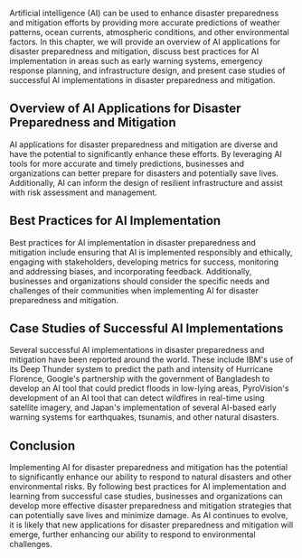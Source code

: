 

Artificial intelligence (AI) can be used to enhance disaster preparedness and mitigation efforts by providing more accurate predictions of weather patterns, ocean currents, atmospheric conditions, and other environmental factors. In this chapter, we will provide an overview of AI applications for disaster preparedness and mitigation, discuss best practices for AI implementation in areas such as early warning systems, emergency response planning, and infrastructure design, and present case studies of successful AI implementations in disaster preparedness and mitigation.

Overview of AI Applications for Disaster Preparedness and Mitigation
--------------------------------------------------------------------

AI applications for disaster preparedness and mitigation are diverse and have the potential to significantly enhance these efforts. By leveraging AI tools for more accurate and timely predictions, businesses and organizations can better prepare for disasters and potentially save lives. Additionally, AI can inform the design of resilient infrastructure and assist with risk assessment and management.

Best Practices for AI Implementation
------------------------------------

Best practices for AI implementation in disaster preparedness and mitigation include ensuring that AI is implemented responsibly and ethically, engaging with stakeholders, developing metrics for success, monitoring and addressing biases, and incorporating feedback. Additionally, businesses and organizations should consider the specific needs and challenges of their communities when implementing AI for disaster preparedness and mitigation.

Case Studies of Successful AI Implementations
---------------------------------------------

Several successful AI implementations in disaster preparedness and mitigation have been reported around the world. These include IBM's use of its Deep Thunder system to predict the path and intensity of Hurricane Florence, Google's partnership with the government of Bangladesh to develop an AI tool that could predict floods in low-lying areas, PyroVision's development of an AI tool that can detect wildfires in real-time using satellite imagery, and Japan's implementation of several AI-based early warning systems for earthquakes, tsunamis, and other natural disasters.

Conclusion
----------

Implementing AI for disaster preparedness and mitigation has the potential to significantly enhance our ability to respond to natural disasters and other environmental risks. By following best practices for AI implementation and learning from successful case studies, businesses and organizations can develop more effective disaster preparedness and mitigation strategies that can potentially save lives and minimize damage. As AI continues to evolve, it is likely that new applications for disaster preparedness and mitigation will emerge, further enhancing our ability to respond to environmental challenges.


